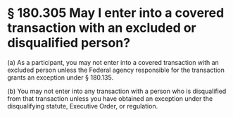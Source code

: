 # § 180.305   May I enter into a covered transaction with an excluded or disqualified person?

(a) As a participant, you may not enter into a covered transaction with an excluded person unless the Federal agency responsible for the transaction grants an exception under § 180.135.


(b) You may not enter into any transaction with a person who is disqualified from that transaction unless you have obtained an exception under the disqualifying statute, Executive Order, or regulation.






